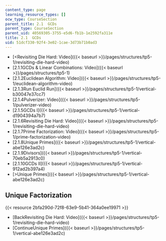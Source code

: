 ```yaml
---
content_type: page
learning_resource_types: []
ocw_type: CourseSection
parent_title: 2.1  GCDs
parent_type: CourseSection
parent_uid: 40569305-3755-e5d6-fb1b-1e2592fa311e
title: 2.1  GCDs
uid: 51dcf330-92f4-3e02-1cae-3d73b71b0ad3
---
```


*   [\<Revisiting Die Hard: Video]({{< baseurl >}}/pages/structures/tp5-1/revisiting-die-hard-video)
*   [2.1.1GCDs & Linear Combinations: Video]({{< baseurl >}}/pages/structures/tp5-1)
*   [2.1.2Euclidean Algorithm: Video]({{< baseurl >}}/pages/structures/tp5-1/euclidean-algorithm-video)
*   [2.1.3Run Euclid Run]({{< baseurl >}}/pages/structures/tp5-1/vertical-b30047e37cc7)
*   [2.1.4Pulverizer: Video]({{< baseurl >}}/pages/structures/tp5-1/pulverizer-video)
*   [2.1.5GCDs I]({{< baseurl >}}/pages/structures/tp5-1/vertical-d1904394a7b7)
*   [2.1.6Revisiting Die Hard: Video]({{< baseurl >}}/pages/structures/tp5-1/revisiting-die-hard-video)
*   [2.1.7Prime Factorization: Video]({{< baseurl >}}/pages/structures/tp5-1/prime-factorization-video)
*   [2.1.8Unique Primes]({{< baseurl >}}/pages/structures/tp5-1/vertical-abe126e3ad2c)
*   [2.1.9Divisors]({{< baseurl >}}/pages/structures/tp5-1/vertical-70eb5a2913c0)
*   [2.1.10GCDs II]({{< baseurl >}}/pages/structures/tp5-1/vertical-912ad2b397a4)
*   [\>Unique Primes]({{< baseurl >}}/pages/structures/tp5-1/vertical-abe126e3ad2c)

Unique Factorization
--------------------

{{< resource 2bfa290d-72f8-63e9-5b41-364a0ee19971 >}}

*   [BackRevisiting Die Hard: Video]({{< baseurl >}}/pages/structures/tp5-1/revisiting-die-hard-video)
*   [ContinueUnique Primes]({{< baseurl >}}/pages/structures/tp5-1/vertical-abe126e3ad2c)